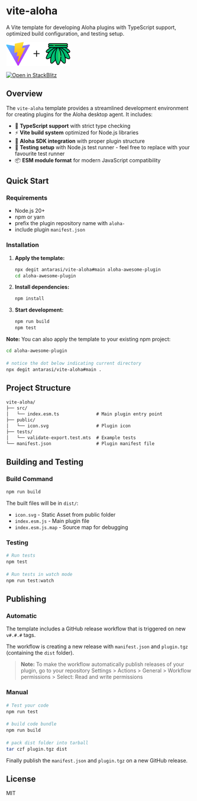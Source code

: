 # vite-aloha

A Vite template for developing Aloha plugins with TypeScript support, optimized build configuration, and testing setup.

![Vite+Aloha](.github/assets/vite-aloha-64.png)

[![Open in StackBlitz](https://developer.stackblitz.com/img/open_in_stackblitz.svg)](https://stackblitz.com/~/github.com/antarasi/vite-aloha?file=src/index.esm.ts&startScript=build)


## Overview

The `vite-aloha` template provides a streamlined development environment for creating plugins for the Aloha desktop agent. It includes:

- 🔷 **TypeScript support** with strict type checking
- ⚡ **Vite build system** optimized for Node.js libraries
- 🧩 **Aloha SDK integration** with proper plugin structure
- 🧪 **Testing setup** with Node.js test runner - feel free to replace with your favourite test runner
- 📦 **ESM module format** for modern JavaScript compatibility

## Quick Start

### Requirements

- Node.js 20+ 
- npm or yarn
- prefix the plugin repository name with `aloha-`
- include plugin `manifest.json`

### Installation

1. **Apply the template:**
   ```bash
   npx degit antarasi/vite-aloha#main aloha-awesome-plugin
   cd aloha-awesome-plugin
   ```

2. **Install dependencies:**
   ```bash
   npm install
   ```

3. **Start development:**
   ```bash
   npm run build
   npm test
   ```

**Note:** You can also apply the template to your existing npm project:
```bash
cd aloha-awesome-plugin

# notice the dot below indicating current directory
npx degit antarasi/vite-aloha#main . 
```

## Project Structure

```
vite-aloha/
├── src/
│   └── index.esm.ts              # Main plugin entry point
├── public/
│   └── icon.svg                  # Plugin icon
├── tests/
│   └── validate-export.test.mts  # Example tests
└── manifest.json                 # Plugin manifest file
```

## Building and Testing

### Build Command

```bash
npm run build
```

The built files will be in `dist/`:
  - `icon.svg` - Static Asset from public folder
  - `index.esm.js` - Main plugin file
  - `index.esm.js.map` - Source map for debugging

### Testing

```bash
# Run tests
npm test

# Run tests in watch mode
npm run test:watch
```

## Publishing

### Automatic

The template includes a GitHub release workflow that is triggered on new `v#.#.#` tags.

The workflow is creating a new release with `manifest.json` and `plugin.tgz` (containing the `dist` folder).

> **Note:** To make the workflow automatically publish releases of your plugin, go to your repository Settings > Actions > General > Workflow permissions > Select: Read and write permissions

### Manual

```bash
# Test your code
npm run test 

# build code bundle
npm run build

# pack dist folder into tarball
tar czf plugin.tgz dist
```

Finally publish the `manifest.json` and `plugin.tgz` on a new GitHub release.

## License

MIT
